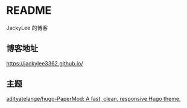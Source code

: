 # README

JackyLee 的博客

## 博客地址

<https://jackylee3362.github.io/>

## 主题

[adityatelange/hugo-PaperMod: A fast, clean, responsive Hugo theme.](https://github.com/adityatelange/hugo-PaperMod)
